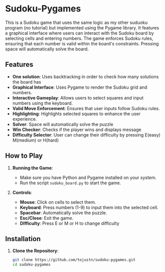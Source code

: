 # Sudoku-Pygames

This is a Sudoku game that uses the same logic as my other suduoku program (no tutorial) but implemented using the Pygame library. It features a graphical interface where users can interact with the Sudoku board by selecting cells and entering numbers. The game enforces Sudoku rules, ensuring that each number is valid within the board's constraints. Pressing space will automatically solve the board.

## Features
- **One solution**: Uses backtracking in order to check how many solutions the board has 
- **Graphical Interface**: Uses Pygame to render the Sudoku grid and numbers.
- **Interactive Gameplay**: Allows users to select squares and input numbers using the keyboard.
- **Valid Move Enforcement**: Ensures that user inputs follow Sudoku rules.
- **Highlighting**: Highlights selected squares to enhance the user experience.
- **Solver**: Space will automatically solve the puzzle
- **Win Checker**: Checks if the player wins and displays message
- **Difficulty Selector**: User can change their difficulty by pressing E(easy) M(medium) or H(hard)

## How to Play

1. **Running the Game**:
    - Make sure you have Python and Pygame installed on your system.
    - Run the script `sudoku_board.py` to start the game.
  
2. **Controls**:
    - **Mouse**: Click on cells to select them.
    - **Keyboard**: Press numbers (1-9) to input them into the selected cell.
    - **Spacebar**: Automatically solve the puzzle.
    - **Esc/Close**: Exit the game.
    - **DIfficulty**: Press E or M or H to change difficulty

## Installation

1. **Clone the Repository**:
   ```bash
   git clone https://github.com/tojustn/sudoku-pygames.git
   cd sudoku-pygames
